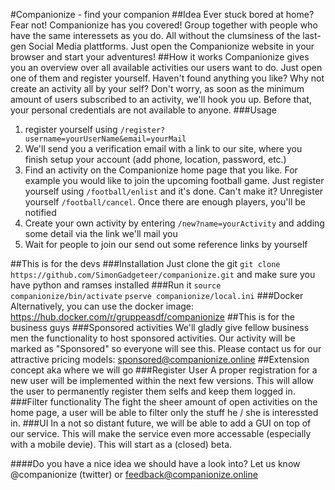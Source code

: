 #Companionize - find your companion
##Idea
Ever stuck bored at home? Fear not! Companionize has you covered! Group together with people who have the same interessets as you do. All without the clumsiness of the last-gen Social Media plattforms. Just open the Companionize website in your browser and start your adventures!
##How it works
Companionize gives you an overview over all available activities our users want to do. Just open one of them and register yourself. Haven't found anything you like? Why not create an activity all by your self?
Don't worry, as soon as the minimum amount of users subscribed to an activity, we'll hook you up. Before that, your personal credentials are not available to anyone.
###Usage
1. register yourself using `/register?username=yourUserName&email=yourMail`
2. We'll send you a verification email with a link to our site, where you finish setup your account (add phone, location, password, etc.)
3. Find an activity on the Companionize home page that you like. For example you would like to join the upcoming football game. Just register yourself using `/football/enlist` and it's done. Can't make it? Unregister yourself `/football/cancel`. Once there are enough players, you'll be notified 
4. Create your own activity by entering `/new?name=yourActivity` and adding some detail via the link we'll mail you
5. Wait for people to join our send out some reference links by yourself

##This is for the devs
###Installation
Just clone the git `git clone https://github.com/SimonGadgeteer/companionize.git` and make sure you have python and ramses installed
###Run it
`source companionize/bin/activate`
`pserve companionize/local.ini`
###Docker
Alternatively, you can use the docker image: https://hub.docker.com/r/gruppeasdf/companionize
##This is for the business guys
###Sponsored activities
We'll gladly give fellow business men the functionality to host sponsored activities. Our activity will be marked as "Sponsored" so everyone will see this. Please contact us for our attractive pricing models: sponsored@companionize.online
##Extension concept aka where we will go
###Register User
A proper registration for a new user will be implemented within the next few versions. This will allow the user to permanently register them selfs and keep them logged in.
###Filter functionality
The fight the sheer amount of open activities on the home page, a user will be able to filter only the stuff he / she is interessted in.
###UI
In a not so distant future, we will be able to add a GUI on top of our service. This will make the service even more accessable (especially with a mobile devie). This will start as a (closed) beta.

####Do you have a nice idea we should have a look into? Let us know @companionize (twitter) or feedback@companionize.online
